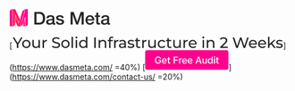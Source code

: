 [![Das Meta](https://github.com/dasmeta/.github/blob/main/images/Logo1.png)](https://www.dasmeta.com/)


[![Infrastructure](https://github.com/dasmeta/.github/blob/main/images/Text1.png)](https://www.dasmeta.com/ =40%) [![Audit](https://github.com/dasmeta/.github/blob/main/images/Button1.png)](https://www.dasmeta.com/contact-us/ =20%)
